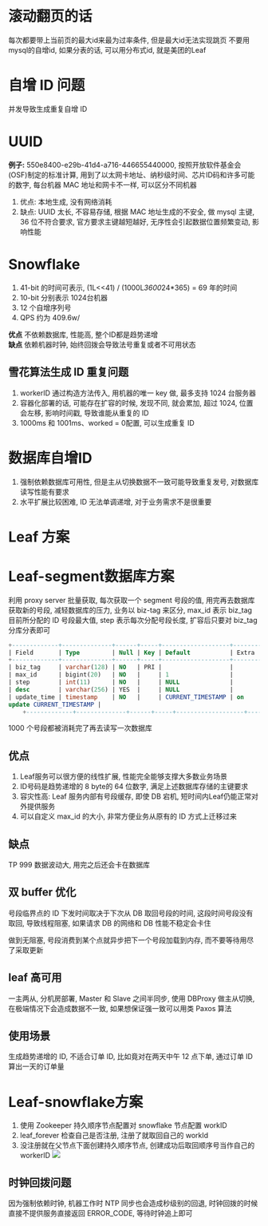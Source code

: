# 滚动翻页的话

每次都要带上当前页的最大id来最为过率条件, 但是最大id无法实现跳页
不要用mysql的自增id, 如果分表的话, 可以用分布式id, 就是美团的Leaf

# 自增 ID 问题

并发导致生成重复自增 ID

# UUID

**例子:** 550e8400-e29b-41d4-a716-446655440000, 按照开放软件基金会(OSF)制定的标准计算, 用到了以太网卡地址、纳秒级时间、芯片ID码和许多可能的数字, 每台机器 MAC 地址和网卡不一样,
可以区分不同机器

1. 优点: 本地生成, 没有网络消耗
2. 缺点: UUID 太长, 不容易存储, 根据 MAC 地址生成的不安全, 做 mysql 主键, 36 位不符合要求, 官方要求主键越短越好, 无序性会引起数据位置频繁变动, 影响性能

# Snowflake

1. 41-bit 的时间可表示, (1L<<41) / (1000L*3600*24*365) = 69 年的时间
2. 10-bit 分别表示 1024台机器
3. 12 个自增序列号
4. QPS 约为 409.6w/

**优点** 不依赖数据库, 性能高, 整个ID都是趋势递增  
**缺点** 依赖机器时钟, 始终回拨会导致法号重复或者不可用状态  

## 雪花算法生成 ID 重复问题

1. workerID 通过构造方法传入, 用机器的唯一 key 做, 最多支持 1024 台服务器
2. 容器化部署的话, 可能存在扩容的时候, 发现不同, 就会累加, 超过 1024, 位置会左移, 影响时间戳, 导致谁能从重复的 ID
3. 1000ms 和 1001ms、worked = 0配置, 可以生成重复 ID

# 数据库自增ID

1. 强制依赖数据库可用性, 但是主从切换数据不一致可能导致重复发号, 对数据库读写性能有要求
2. 水平扩展比较困难, ID 无法单调递增, 对于业务需求不是很重要

# Leaf 方案

# Leaf-segment数据库方案

利用 proxy server 批量获取, 每次获取一个 segment 号段的值, 用完再去数据库获取新的号段, 减轻数据库的压力, 业务以 biz-tag 来区分, max_id 表示 biz_tag 目前所分配的 ID 号段最大值,
step 表示每次分配号段长度, 扩容后只要对 biz_tag分库分表即可

```sql
+-------------+--------------+------+-----+-------------------+-----------------------------+
| Field       | Type         | Null | Key | Default           | Extra                       |
+-------------+--------------+------+-----+-------------------+-----------------------------+
| biz_tag     | varchar(128) | NO   | PRI |                   |                             |
| max_id      | bigint(20)   | NO   |     | 1                 |                             |
| step        | int(11)      | NO   |     | NULL              |                             |
| desc        | varchar(256) | YES  |     | NULL              |                             |
| update_time | timestamp    | NO   |     | CURRENT_TIMESTAMP | on
update CURRENT_TIMESTAMP |
    +-------------+--------------+------+-----+-------------------+-----------------------------+
```

1000 个号段都被消耗完了再去读写一次数据库

## 优点

1. Leaf服务可以很方便的线性扩展, 性能完全能够支撑大多数业务场景
2. ID号码是趋势递增的 8 byte的 64 位数字, 满足上述数据库存储的主键要求
3. 容灾性高: Leaf 服务内部有号段缓存, 即使 DB 宕机, 短时间内Leaf仍能正常对外提供服务
4. 可以自定义 max_id 的大小, 非常方便业务从原有的 ID 方式上迁移过来

## 缺点

TP 999 数据波动大, 用完之后还会卡在数据库

## 双 buffer 优化

号段临界点的 ID 下发时间取决于下次从 DB 取回号段的时间, 这段时间号段没有取回, 导致线程阻塞, 如果请求 DB 的网络和 DB 性能不稳定会卡住

做到无阻塞, 号段消费到某个点就异步把下一个号段加载到内存, 而不要等待用尽了采取更新

## leaf 高可用

一主两从, 分机房部署, Master 和 Slave 之间半同步, 使用 DBProxy 做主从切换, 在极端情况下会造成数据不一致, 如果想保证强一致可以用类 Paxos 算法

## 使用场景

生成趋势递增的 ID, 不适合订单 ID, 比如竟对在两天中午 12 点下单, 通过订单 ID 算出一天的订单量

# Leaf-snowflake方案
1. 使用 Zookeeper 持久顺序节点配置对 snowflake 节点配置 workID
2. leaf_forever 检查自己是否注册, 注册了就取回自己的 workId
3. 没注册就在父节点下面创建持久顺序节点, 创建成功后取回顺序号当作自己的 workerID
   ![](../中间件技术/大数据和分布式/images/leaf-snowflake.png)

## 时钟回拨问题
因为强制依赖时钟, 机器工作时 NTP 同步也会造成秒级别的回退, 时钟回拨的时候直接不提供服务直接返回 ERROR_CODE, 等待时钟追上即可